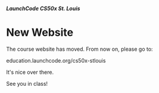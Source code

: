 
##### LaunchCode CS50x St. Louis

# New Website

The course website has moved. From now on, please go to:

education.launchcode.org/cs50x-stlouis

It's nice over there.

See you in class!